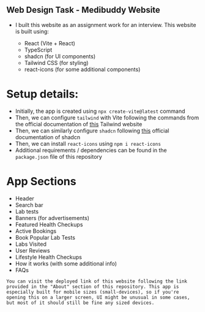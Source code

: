 ## Web Design Task - Medibuddy Website

- I built this website as an assignment work for an interview. This website is built using:

  - React (Vite + React)
  - TypeScript
  - shadcn (for UI components)
  - Tailwind CSS (for styling)
  - react-icons (for some additional components)

# Setup details:

  - Initially, the app is created using `npx create-vite@latest` command
  - Then, we can configure `tailwind` with Vite following the commands from the official documentation of <a href="https://tailwindcss.com/docs/guides/vite" target="_blank">this</a> Tailwind website
  - Then, we can similarly configure `shadcn` following <a href="https://ui.shadcn.com/docs/installation/vite" target="_blank">this</a> official documentation of shadcn
  - Then, we can install `react-icons` using `npm i react-icons`
  - Additional requirements / dependencies can be found in the `package.json` file of this repository

# App Sections

  - Header
  - Search bar
  - Lab tests
  - Banners (for advertisements)
  - Featured Health Checkups
  - Active Bookings
  - Book Popular Lab Tests
  - Labs Visited
  - User Reviews
  - Lifestyle Health Checkups
  - How it works (with some additional info)
  - FAQs

`You can visit the deployed link of this website following the link provided in the "About" section of this repository. This app is especially built for mobile sizes (small-devices), so if you're opening this on a larger screen, UI might be unusual in some cases, but most of it should still be fine any sized devices.`
